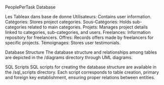 PeoplePerTask Database 

Les Tableax dans base de donne
        Utilisateurs: Contains user information.
        Catégories: Stores project categories.
        Sous-Catégories: Holds sub-categories related to main categories.
        Projets: Manages project details linked to categories, sub-categories, and users.
        Freelances: Information repository for freelancers.
        Offres: Records offers made by freelancers for specific projects.
        Témoignages: Stores user testimonials.

 Database Structure
        The database structure and relationships among tables are depicted in the /diagrams directory through UML diagrams.

SQL Scripts
        SQL scripts for creating the database structure are available in the /sql_scripts directory. Each script corresponds to table creation, primary and foreign key establishment, ensuring proper relations between entities.